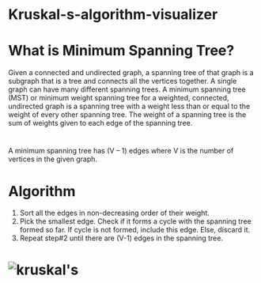 # Kruskal-s-algorithm-visualizer
# What is Minimum Spanning Tree? 
Given a connected and undirected graph, a spanning tree of that graph is a subgraph that is a tree and connects all the vertices together. A single graph can have many different spanning trees. A minimum spanning tree (MST) or minimum weight spanning tree for a weighted, connected, undirected graph is a spanning tree with a weight less than or equal to the weight of every other spanning tree. The weight of a spanning tree is the sum of weights given to each edge of the spanning tree.
#
A minimum spanning tree has (V – 1) edges where V is the number of vertices in the given graph. 
# Algorithm
1. Sort all the edges in non-decreasing order of their weight. 
2. Pick the smallest edge. Check if it forms a cycle with the spanning tree formed so far. If cycle is not formed, include this edge. Else, discard it. 
3. Repeat step#2 until there are (V-1) edges in the spanning tree.
# ![kruskal's](https://user-images.githubusercontent.com/69804663/131202529-071818f3-59fc-4abc-a881-2e5c2cb0cf48.PNG)
#
